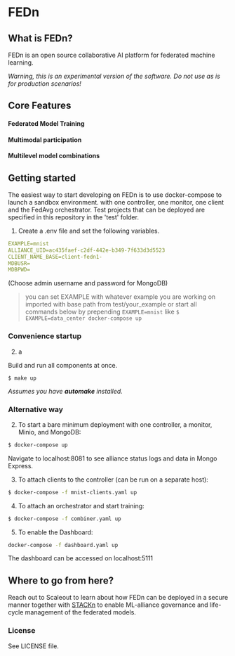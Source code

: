 # FEDn

## What is FEDn?
FEDn is an open source collaborative AI platform for federated machine learning.

*Warning, this is an experimental version of the software. Do not use as is for production scenarios!*

## Core Features
#### Federated Model Training
#### Multimodal participation
#### Multilevel model combinations

## Getting started 

The easiest way to start developing on FEDn is to use docker-compose to launch a sandbox environment. with one controller, one monitor, one client and the FedAvg orchestrator. Test projects that can be deployed are specified in this repository in the 'test' folder. 

1. Create a .env file and set the following variables.
```yaml
EXAMPLE=mnist
ALLIANCE_UID=ac435faef-c2df-442e-b349-7f633d3d5523
CLIENT_NAME_BASE=client-fedn1-
MDBUSR=
MDBPWD=
```
(Choose admin username and password for MongoDB)

> you can set EXAMPLE with whatever example you are working on imported with base path from test/your_example
or start all commands below by prepending ```EXAMPLE=mnist``` like ```$ EXAMPLE=data_center docker-compose up```
### Convenience startup
2. a


Build and run all components at once. 
``` 
$ make up
```
_Assumes you have **automake** installed._
### Alternative way
2. To start a bare minimum deployment with one controller, a monitor, Minio, and MongoDB:

````bash 
$ docker-compose up 
````
Navigate to localhost:8081 to see alliance status logs and data in Mongo Express.

3. To attach clients to the controller (can be run on a separate host):
````bash 
$ docker-compose -f mnist-clients.yaml up 
````

4. To attach an orchestrator and start training:
````bash 
$ docker-compose -f combiner.yaml up 
````

5. To enable the Dashboard: 
```bash
docker-compose -f dashboard.yaml up
```
The dashboard can be accessed on localhost:5111 

## Where to go from here? 
Reach out to Scaleout to learn about how FEDn can be deployed in a secure manner together with [STACKn](https://github.com/scaleoutsystems/stackn) to enable ML-alliance governance and life-cycle management of the federated models.  

### License
See LICENSE file.
